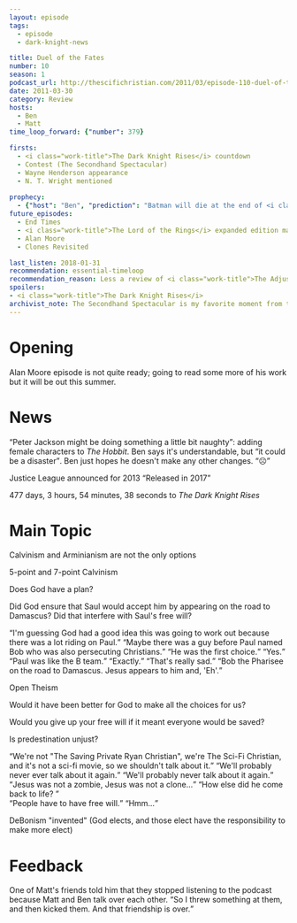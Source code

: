 ```yaml
---
layout: episode
tags:
  - episode
  - dark-knight-news 

title: Duel of the Fates
number: 10
season: 1
podcast_url: http://thescifichristian.com/2011/03/episode-110-duel-of-the-fates/
date: 2011-03-30
category: Review
hosts:
  - Ben
  - Matt
time_loop_forward: {"number": 379}

firsts: 
  - <i class="work-title">The Dark Knight Rises</i> countdown
  - Contest (The Secondhand Spectacular)
  - Wayne Henderson appearance
  - N. T. Wright mentioned
  
prophecy: 
  - {"host": "Ben", "prediction": "Batman will die at the end of <i class='work-title'>The Dark Knight Rises</i>", "veracity": false, "comments": ""}
future_episodes: 
  - End Times
  - <i class="work-title">The Lord of the Rings</i> expanded edition marathon
  - Alan Moore
  - Clones Revisited

last_listen: 2018-01-31
recommendation: essential-timeloop
recommendation_reason: Less a review of <i class="work-title">The Adjustment Bureau</i>, and more a discussion on free will vs sovereignty.
spoilers:
- <i class="work-title">The Dark Knight Rises</i>
archivist_note: The Secondhand Spectacular is my favorite moment from the first ten episodes of the show.
---
```

# Opening
Alan Moore episode is not quite ready; going to read some more of his work but it will be out this summer.



# News
<q class="ben inline">Peter Jackson might be doing something a little bit naughty</q>: adding female characters to <i class="work-title">The Hobbit</i>. Ben says it's understandable, but <q class="ben inline">it could be a disaster</q>. Ben just hopes he doesn't make any other changes. <q class="archivist inline">☹️</q>
  
Justice League announced for 2013 <q class="archivist inline">Released in 2017</q>

477 days, 3 hours, 54 minutes, 38 seconds to <i class="work-title">The Dark Knight Rises</i>



# Main Topic
Calvinism and Arminianism are not the only options

5-point and 7-point Calvinism

Does God have a plan? 

Did God ensure that Saul would accept him by appearing on the road to Damascus? Did that interfere with Saul's free will?

<div class="quote">
  <q class="matt">I'm guessing God had a good idea this was going to work out because there was a lot riding on Paul.</q>
  <q class="ben">Maybe there was a guy before Paul named Bob who was also persecuting Christians.</q>
  <q class="matt">He was the first choice.</q>
  <q class="ben">Yes.</q>
  <q class="matt">Paul was like the B team.</q>
  <q class="ben">Exactly.</q>
  <q class="matt">That's really sad.</q>
  <q class="ben">Bob the Pharisee on the road to Damascus. Jesus appears to him and, 'Eh'.</q>
</div>

Open Theism

Would it have been better for God to make all the choices for us?

Would you give up your free will if it meant everyone would be saved?

Is predestination unjust?

<div class="quote">
  <q class="ben">We're not "The Saving Private Ryan Christian", we're The Sci-Fi Christian, and it's not a sci-fi movie, so we shouldn't talk about it.</q>
  <q class="matt">We'll probably never ever talk about it again.</q>
  <q class="ben">We'll probably never talk about it again.</q>
</div>

<div class="quote">
  <q class="ben">Jesus was not a zombie, Jesus was not a clone...</q>
  <q class="matt">How else did he come back to life? </q>
</div>

<div class="quote">
  <q class="matt">People have to have free will.</q>
  <q class="ben">Hmm...</q>
</div>

DeBonism "invented" (God elects, and those elect have the responsibility to make more elect)



# Feedback

<div class="quote">
  <span class="quote-context tag is-size-6">One of Matt's friends told him that they stopped listening to the podcast because Matt and Ben talk over each other.</span>
  <q class="matt">So I threw something at them, and then kicked them. And that friendship is over.</q>
</div>